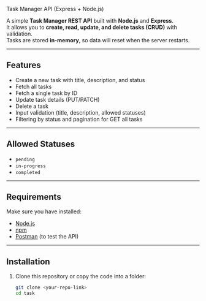 Task Manager API (Express + Node.js)

A simple **Task Manager REST API** built with **Node.js** and **Express**.  
It allows you to **create, read, update, and delete tasks (CRUD)** with validation.  
Tasks are stored **in-memory**, so data will reset when the server restarts.

---

## Features
- Create a new task with title, description, and status
- Fetch all tasks
- Fetch a single task by ID
- Update task details (PUT/PATCH)
- Delete a task
- Input validation (title, description, allowed statuses)
- Filtering by status and pagination for GET all tasks

---

## Allowed Statuses
- `pending`
- `in-progress`
- `completed`

---

## Requirements
Make sure you have installed:
- [Node.js](https://nodejs.org/)
- [npm](https://www.npmjs.com/)
- [Postman](https://www.postman.com/downloads/) (to test the API)

---

## Installation

1. Clone this repository or copy the code into a folder:
   ```bash
   git clone <your-repo-link>
   cd task
